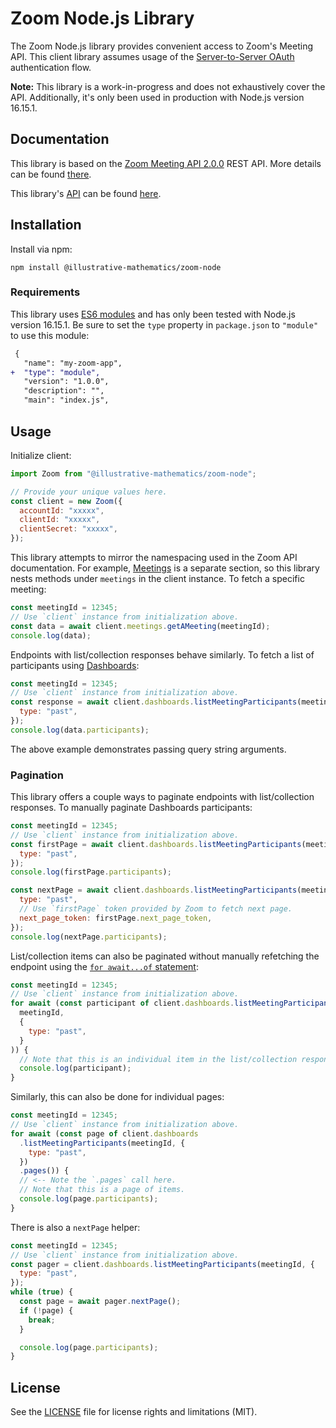 # Zoom Node.js Library

The Zoom Node.js library provides convenient access to Zoom's Meeting API.
This client library assumes usage of the [Server-to-Server OAuth](https://marketplace.zoom.us/docs/guides/build/server-to-server-oauth-app/)
authentication flow.

**Note:** This library is a work-in-progress and does not exhaustively
cover the API. Additionally, it's only been used in production with Node.js
version 16.15.1.

## Documentation

This library is based on the [Zoom Meeting API 2.0.0](https://marketplace.zoom.us/docs/api-reference/zoom-api/methods/#overview)
REST API. More details can be found [there](https://marketplace.zoom.us/docs/api-reference/zoom-api/methods/#overview).

This library's [API](api.md) can be found [here](api.md).

## Installation

Install via npm:

```shell
npm install @illustrative-mathematics/zoom-node
```

### Requirements

This library uses [ES6 modules](https://developer.mozilla.org/en-US/docs/Web/JavaScript/Guide/Modules)
and has only been tested with Node.js version 16.15.1. Be sure to set the
`type` property in `package.json` to `"module"` to use this module:

```diff
 {
   "name": "my-zoom-app",
+  "type": "module",
   "version": "1.0.0",
   "description": "",
   "main": "index.js",
```

## Usage

Initialize client:

```js
import Zoom from "@illustrative-mathematics/zoom-node";

// Provide your unique values here.
const client = new Zoom({
  accountId: "xxxxx",
  clientId: "xxxxx",
  clientSecret: "xxxxx",
});
```

This library attempts to mirror the namespacing used in the Zoom API
documentation. For example, [Meetings](https://marketplace.zoom.us/docs/api-reference/zoom-api/methods/#tag/Meetings)
is a separate section, so this library nests methods under `meetings` in
the client instance. To fetch a specific meeting:

```js
const meetingId = 12345;
// Use `client` instance from initialization above.
const data = await client.meetings.getAMeeting(meetingId);
console.log(data);
```

Endpoints with list/collection responses behave similarly. To fetch a list
of participants using [Dashboards](https://marketplace.zoom.us/docs/api-reference/zoom-api/methods/#tag/Dashboards):

```js
const meetingId = 12345;
// Use `client` instance from initialization above.
const response = await client.dashboards.listMeetingParticipants(meetingId, {
  type: "past",
});
console.log(data.participants);
```

The above example demonstrates passing query string arguments.

### Pagination

This library offers a couple ways to paginate endpoints with
list/collection responses. To manually paginate Dashboards
participants:

```js
const meetingId = 12345;
// Use `client` instance from initialization above.
const firstPage = await client.dashboards.listMeetingParticipants(meetingId, {
  type: "past",
});
console.log(firstPage.participants);

const nextPage = await client.dashboards.listMeetingParticipants(meetingId, {
  type: "past",
  // Use `firstPage` token provided by Zoom to fetch next page.
  next_page_token: firstPage.next_page_token,
});
console.log(nextPage.participants);
```

List/collection items can also be paginated without manually refetching
the endpoint using the [`for await...of` statement](https://developer.mozilla.org/en-US/docs/Web/JavaScript/Reference/Statements/for-await...of):

```js
const meetingId = 12345;
// Use `client` instance from initialization above.
for await (const participant of client.dashboards.listMeetingParticipants(
  meetingId,
  {
    type: "past",
  }
)) {
  // Note that this is an individual item in the list/collection response.
  console.log(participant);
}
```

Similarly, this can also be done for individual pages:

```js
const meetingId = 12345;
// Use `client` instance from initialization above.
for await (const page of client.dashboards
  .listMeetingParticipants(meetingId, {
    type: "past",
  })
  .pages()) {
  // <-- Note the `.pages` call here.
  // Note that this is a page of items.
  console.log(page.participants);
}
```

There is also a `nextPage` helper:

```js
const meetingId = 12345;
// Use `client` instance from initialization above.
const pager = client.dashboards.listMeetingParticipants(meetingId, {
  type: "past",
});
while (true) {
  const page = await pager.nextPage();
  if (!page) {
    break;
  }

  console.log(page.participants);
}
```

## License

See the [LICENSE](LICENSE.md) file for license rights and limitations (MIT).
